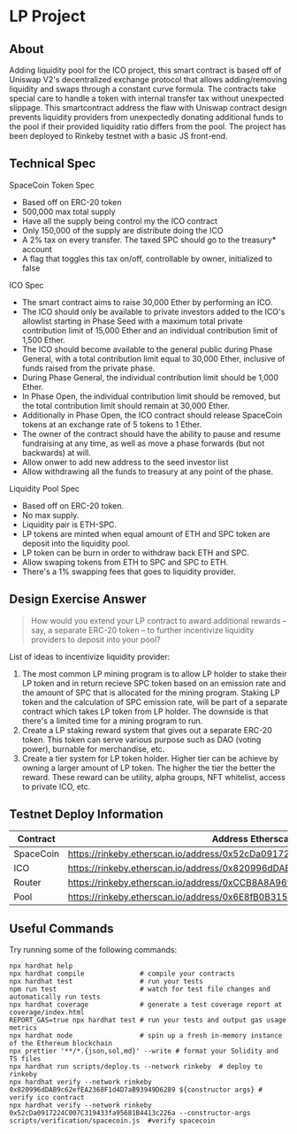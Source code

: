 # LP Project

## About
Adding liquidity pool for the ICO project, this smart contract is based off of Uniswap V2's decentralized exchange protocol that allows adding/removing liquidity and swaps through a constant curve formula. The contracts take special care to handle a token with internal transfer tax without unexpected slippage. This smartcontract address the flaw with Uniswap contract design prevents liquidity providers from unexpectedly donating additional funds to the pool if their provided liquidity ratio differs from the pool. The project has been deployed to Rinkeby testnet with a basic JS front-end.

## Technical Spec

SpaceCoin Token Spec
- Based off on ERC-20 token
- 500,000 max total supply
- Have all the supply being control my the ICO contract
- Only 150,000 of the supply are distribute doing the ICO
- A 2% tax on every transfer. The taxed SPC should go to the treasury* account
- A flag that toggles this tax on/off, controllable by owner, initialized to false

ICO Spec
- The smart contract aims to raise 30,000 Ether by performing an ICO. 
- The ICO should only be available to private investors added to the ICO's allowlist starting in Phase Seed with a maximum total private contribution limit of 15,000 Ether and an individual contribution limit of 1,500 Ether. 
- The ICO should become available to the general public during Phase General, with a total contribution limit equal to 30,000 Ether, inclusive of funds raised from the private phase. 
- During Phase General, the individual contribution limit should be 1,000 Ether. 
- In Phase Open, the individual contribution limit should be removed, but the total contribution limit should remain at 30,000 Ether. 
- Additionally in Phase Open, the ICO contract should release SpaceCoin tokens at an exchange rate of 5 tokens to 1 Ether. 
- The owner of the contract should have the ability to pause and resume fundraising at any time, as well as move a phase forwards (but not backwards) at will.
- Allow onwer to add new address to the seed investor list
- Allow withdrawing all the funds to treasury at any point of the phase.

Liquidity Pool Spec
- Based off on ERC-20 token.
- No max supply.
- Liquidity pair is ETH-SPC.
- LP tokens are minted when equal amount of ETH and SPC token are deposit into the liquidity pool.
- LP token can be burn in order to withdraw back ETH and SPC.
- Allow swaping tokens from ETH to SPC and SPC to ETH.
- There's a 1% swapping fees that goes to liquidity provider.

## Design Exercise Answer

> How would you extend your LP contract to award additional rewards – say, a separate ERC-20 token – to further incentivize liquidity providers to deposit into your pool?

List of ideas to incentivize liquidity provider:
1) The most common LP mining program is to allow LP holder to stake their LP token and in return recieve SPC token based on an emission rate and the amount of SPC that is allocated for the mining program. Staking LP token and the calculation of SPC emission rate, will be part of a separate contract which takes LP token from LP holder. The downside is that there's a limited time for a mining program to run.
2) Create a LP staking reward system that gives out a separate ERC-20 token. This token can serve various purpose such as DAO (voting power), burnable for merchandise, etc.
3) Create a tier system for LP token holder. Higher tier can be achieve by owning a larger amount of LP token. The higher the tier the better the reward. These reward can be utility, alpha groups, NFT whitelist, access to private ICO, etc.

## Testnet Deploy Information

| Contract | Address Etherscan Link |
| -------- | ------- |
| SpaceCoin | https://rinkeby.etherscan.io/address/0x52cDa0917224C007C319433fa95681B4413c226a |
| ICO | https://rinkeby.etherscan.io/address/0x820996dDAB9c62efEA2368F1d4D7aB93949D6289 |
| Router | https://rinkeby.etherscan.io/address/0xCCB8A8A96f61082152213cea639d49592Da7Eeba |
| Pool | https://rinkeby.etherscan.io/address/0x6E8fB0B315DBB64626e4C4e9F75e5d8bD1433490 |


## Useful Commands

Try running some of the following commands:

```shell
npx hardhat help
npx hardhat compile              # compile your contracts
npx hardhat test                 # run your tests
npm run test                     # watch for test file changes and automatically run tests
npx hardhat coverage             # generate a test coverage report at coverage/index.html
REPORT_GAS=true npx hardhat test # run your tests and output gas usage metrics
npx hardhat node                 # spin up a fresh in-memory instance of the Ethereum blockchain
npx prettier '**/*.{json,sol,md}' --write # format your Solidity and TS files
npx hardhat run scripts/deploy.ts --network rinkeby  # deploy to rinkeby
npx hardhat verify --network rinkeby 0x820996dDAB9c62efEA2368F1d4D7aB93949D6289 ${constructor args} # verify ico contract
npx hardhat verify --network rinkeby 0x52cDa0917224C007C319433fa95681B4413c226a --constructor-args scripts/verification/spacecoin.js  #verify spacecoin
```